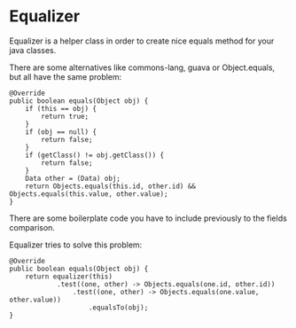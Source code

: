 Equalizer
=========

Equalizer is a helper class in order to create nice equals method for your java classes.

There are some alternatives like commons-lang, guava or Object.equals, but all have the same problem:

    @Override
    public boolean equals(Object obj) {
        if (this == obj) {
            return true;
        }
        if (obj == null) {
            return false;
        }
        if (getClass() != obj.getClass()) {
            return false;
        }
        Data other = (Data) obj;
        return Objects.equals(this.id, other.id) && Objects.equals(this.value, other.value);
    }

There are some boilerplate code you have to include previously to the fields comparison.

Equalizer tries to solve this problem:

    @Override
    public boolean equals(Object obj) {
        return equalizer(this)
                .test((one, other) -> Objects.equals(one.id, other.id))
                    .test((one, other) -> Objects.equals(one.value, other.value))
                        .equalsTo(obj);
    }